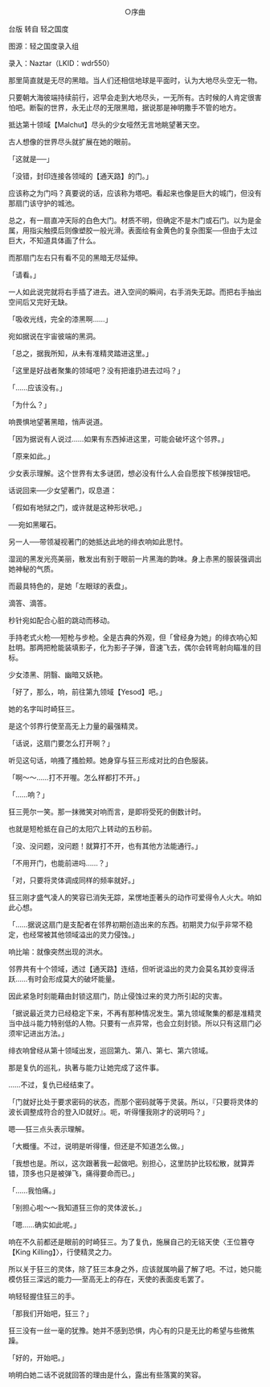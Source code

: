 <p align="center">○序曲</p>

台版 转自 轻之国度

图源：轻之国度录入组

录入：Naztar（LKID：wdr550）

那里简直就是无尽的黑暗。当人们还相信地球是平面时，认为大地尽头空无一物。

只要朝大海彼端持续前行，迟早会走到大地尽头，一无所有。古时候的人肯定很害怕吧。断裂的世界，永无止尽的无限黑暗，据说那是神明撒手不管的地方。

抵达第十领域【Malchut】尽头的少女哑然无言地眺望著天空。

古人想像的世界尽头就扩展在她的眼前。

「这就是──」

「没错，封印连接各领域的【通天路】的门。」

应该称之为门吗？真要说的话，应该称为塔吧。看起来也像是巨大的城门，但没有那扇门该守护的城池。

总之，有一扇直冲天际的白色大门。材质不明，但确定不是木门或石门。以为是金属，用指尖触摸后则像塑胶一般光滑。表面绘有金黄色的复杂图案──但由于太过巨大，不知道具体画了什么。

而那扇门左右只有看不见的黑暗无尽延伸。

「请看。」

一人如此说完就将右手插了进去。进入空间的瞬间，右手消失无踪。而把右手抽出空间后又完好无缺。

「吸收光线，完全的漆黑啊……」

宛如据说在宇宙彼端的黑洞。

「总之，据我所知，从未有准精灵踏进这里。」

「这里是好战者聚集的领域吧？没有把谁扔进去过吗？」

「……应该没有。」

「为什么？」

响畏惧地望著黑暗，悄声说道。

「因为据说有人说过……如果有东西掉进这里，可能会破坏这个邻界。」

「原来如此。」

少女表示理解。这个世界有太多谜团，想必没有什么人会自愿按下核弹按钮吧。

话说回来──少女望著门，叹息道：

「假如有地狱之门，或许就是这种形状吧。」

──宛如黑曜石。

另一人──带领凝视著门的她抵达此地的绯衣响如此思忖。

湿润的黑发光亮美丽，散发出有别于眼前一片黑海的韵味。身上赤黑的服装强调出她神秘的气质。

而最具特色的，是她「左眼球的表盘」。

滴答、滴答。

秒针宛如配合心脏的跳动而移动。

手持老式火枪──短枪与步枪。全是古典的外观，但「曾经身为她」的绯衣响心知肚明。那两把枪能装填影子，化为影子子弹，音速飞去，偶尔会转弯射向瞄准的目标。

少女漆黑、阴翳、幽暗又妖艳。

「好了，那么，响，前往第九领域【Yesod】吧。」

她的名字叫时崎狂三。

是这个邻界行使至高无上力量的最强精灵。

「话说，这扇门要怎么打开啊？」

听见这句话，响搔了搔脸颊。她身穿与狂三形成对比的白色服装。

「啊～～……打不开喔。怎么样都打不开。」

「……响？」

狂三莞尔一笑。那一抹微笑对响而言，是即将受死的倒数计时。

也就是短枪抵在自己的太阳穴上转动的五秒前。

「没、没问题，没问题！就算打不开，也有其他方法能通行。」

「不用开门，也能前进吗……？」

「对，只要将灵体调成同样的频率就好。」

狂三刚才盛气凌人的笑容已消失无踪，呆愣地歪著头的动作可爱得令人火大。响如此心想。

「……据说这扇门是支配者在邻界初期创造出来的东西。初期灵力似乎非常不稳定，也经常被其他领域溢出的灵力侵蚀。」

响比喻：就像突然出现的洪水。

邻界共有十个领域，透过【通天路】连结，但听说溢出的灵力会莫名其妙变得活跃……有时会形成莫大的破坏能量。

因此紧急时刻能藉由封锁这扇门，防止侵蚀过来的灵力所引起的灾害。

「据说最近灵力已经稳定下来，不再有那种情况发生。第九领域聚集的都是准精灵当中战斗能力特别低的人物。只要有一点异常，也会立刻封锁。所以只有这扇门必须牢记进出方法。」

绯衣响曾经从第十领域出发，巡回第九、第八、第七、第六领域。

那是复仇的巡礼，执著与能力让她完成了这件事。

……不过，复仇已经结束了。

「门就好比处于要求密码的状态，而那个密码就等于灵装。所以，『只要将灵体的波长调整成符合的登入ID就好』。呃，听得懂我刚才的说明吗？」

嗯──狂三点头表示理解。

「大概懂。不过，说明是听得懂，但还是不知道怎么做。」

「我想也是。所以，这次跟著我一起做吧。别担心，这里防护比较松散，就算弄错，顶多也只是被弹飞，痛得要命而已。」

「……我怕痛。」

「别担心啦～～我知道狂三你的灵体波长。」

「嗯……确实如此呢。」

响在不久前都还是眼前的时崎狂三。为了复仇，施展自己的无铭天使〈王位篡夺【King Killing】〉，行使精灵之力。

所以关于狂三的灵体，除了狂三本身之外，应该就属响最了解了吧。不过，她只能模仿狂三深远的能力──至高无上的存在，天使的表面皮毛罢了。

响轻轻握住狂三的手。

「那我们开始吧，狂三？」

狂三没有一丝一毫的犹豫。她并不感到恐惧，内心有的只是无比的希望与些微焦躁。

「好的，开始吧。」

响明白她二话不说就回答的理由是什么，露出有些落寞的笑容。

